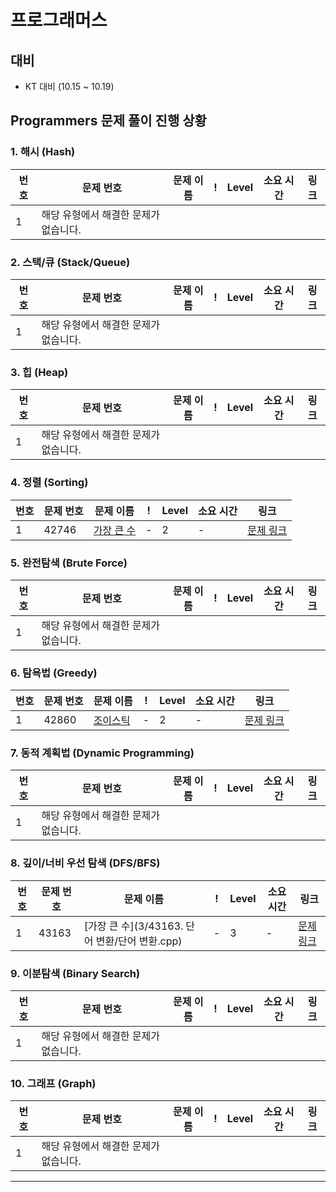 # 프로그래머스

## 대비
- KT  대비 (10.15 ~ 10.19)

## Programmers 문제 풀이 진행 상황

### 1. 해시 (Hash)

| 번호 | 문제 번호 | 문제 이름 | ! | Level | 소요 시간 | 링크 |
| ---- | -------- | -------- | -------- | ------ | -------- | -------- |
| 1 | 해당 유형에서 해결한 문제가 없습니다. |

### 2. 스택/큐 (Stack/Queue)

| 번호 | 문제 번호 | 문제 이름 | ! | Level | 소요 시간 | 링크 |
| ---- | -------- | -------- | -------- | ------ | -------- | -------- |
| 1 | 해당 유형에서 해결한 문제가 없습니다. |

### 3. 힙 (Heap)

| 번호 | 문제 번호 | 문제 이름 | ! | Level | 소요 시간 | 링크 |
| ---- | -------- | -------- | -------- | ------ | -------- | -------- |
| 1 | 해당 유형에서 해결한 문제가 없습니다. |

### 4. 정렬 (Sorting)

| 번호 | 문제 번호 | 문제 이름 | ! | Level | 소요 시간 | 링크 |
| ---- | -------- | -------- | -------- | ------ | -------- | -------- |
| 1 | 42746 | [가장 큰 수](2/42746. 가장 큰 수/가장 큰 수.cpp) | - | 2 | - | [문제 링크](https://programmers.co.kr/learn/courses/30/lessons/42746) |

### 5. 완전탐색 (Brute Force)

| 번호 | 문제 번호 | 문제 이름 | ! | Level | 소요 시간 | 링크 |
| ---- | -------- | -------- | -------- | ------ | -------- | -------- |
| 1 | 해당 유형에서 해결한 문제가 없습니다. |

### 6. 탐욕법 (Greedy)

| 번호 | 문제 번호 | 문제 이름 | ! | Level | 소요 시간 | 링크 |
| ---- | -------- | -------- | -------- | ------ | -------- | -------- |
| 1 | 42860 | [조이스틱](2/42860. 조이스틱/조이스틱.cpp) | - | 2 | - | [문제 링크](https://school.programmers.co.kr/learn/courses/30/lessons/42860) |

### 7. 동적 계획법 (Dynamic Programming)

| 번호 | 문제 번호 | 문제 이름 | ! | Level | 소요 시간 | 링크 |
| ---- | -------- | -------- | -------- | ------ | -------- | -------- |
| 1 | 해당 유형에서 해결한 문제가 없습니다. |

### 8. 깊이/너비 우선 탐색 (DFS/BFS)

| 번호 | 문제 번호 | 문제 이름 | ! | Level | 소요 시간 | 링크 |
| ---- | -------- | -------- | -------- | ------ | -------- | -------- |
| 1 | 43163 | [가장 큰 수](3/43163. 단어 변환/단어 변환.cpp) | - | 3 | - | [문제 링크](https://school.programmers.co.kr/learn/courses/30/lessons/43163) |

### 9. 이분탐색 (Binary Search)

| 번호 | 문제 번호 | 문제 이름 | ! | Level | 소요 시간 | 링크 |
| ---- | -------- | -------- | -------- | ------ | -------- | -------- |
| 1 | 해당 유형에서 해결한 문제가 없습니다. |

### 10. 그래프 (Graph)

| 번호 | 문제 번호 | 문제 이름 | ! | Level | 소요 시간 | 링크 |
| ---- | -------- | -------- | -------- | ------ | -------- | -------- |
| 1 | 해당 유형에서 해결한 문제가 없습니다. |

---
